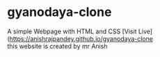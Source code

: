 # gyanodaya-clone
A simple Webpage with HTML and CSS
[Visit Live](https://anishrajpandey.github.io/gyanodaya-clone
<br/>
this website is created by mr Anish 
